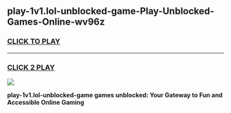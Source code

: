 
## play-1v1.lol-unblocked-game-Play-Unblocked-Games-Online-wv96z
<h3>
<a href="https://premium76.site?title=play-1v1.lol-unblocked-game&ref=24A">CLICK TO PLAY</a></h3>
<hr>

<h3>
<a href="https://premium76.site?title=play-1v1.lol-unblocked-game&ref=24A">CLICK 2 PLAY</a>
  
</h3>

<a href="https://premium76.site?title=play-1v1.lol-unblocked-game&ref=24A"><img src="https://clearcache.store/games.png"></a>


**play-1v1.lol-unblocked-game games unblocked: Your Gateway to Fun and Accessible Online Gaming**
